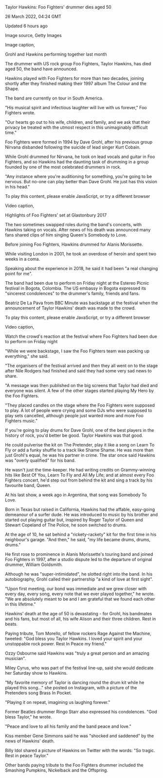  Taylor Hawkins: Foo Fighters' drummer dies aged 50

26 March 2022, 04:24 GMT

Updated 6 hours ago

Image source, Getty Images

Image caption,

Grohl and Hawkins performing together last month

 The drummer with US rock group Foo Fighters, Taylor Hawkins, has died aged
50, the band have announced.

Hawkins played with Foo Fighters for more than two decades, joining shortly
after they finished making their 1997 album The Colour and the Shape.

The band are currently on tour in South America.

"His musical spirit and infectious laughter will live with us forever," Foo
Fighters wrote.

"Our hearts go out to his wife, children, and family, and we ask that their
privacy be treated with the utmost respect in this unimaginably difficult
time."

Foo Fighters were formed in 1994 by Dave Grohl, after his previous group
Nirvana disbanded following the suicide of lead singer Kurt Cobain.

While Grohl drummed for Nirvana, he took on lead vocals and guitar in Foo
Fighters, and so Hawkins had the daunting task of drumming in a group founded
by one of the most celebrated drummers in rock.

"Any instance where you're auditioning for something, you're going to be
nervous. But no-one can play better than Dave Grohl. He just has this vision
in his head."



 To play this content, please enable JavaScript, or try a different
browser

Video caption,

Highlights of Foo Fighters' set at Glastonbury 2017

The two sometimes swapped roles during the band's concerts, with Hawkins
taking on vocals. After news of his death was announced many fans shared clips
of him singing Queen's Somebody to Love.

Before joining Foo Fighters, Hawkins drummed for Alanis Morissette.

While visiting London in 2001, he took an overdose of heroin and spent two
weeks in a coma.

Speaking about the experience in 2018, he said it had been "a real changing
point for me".

The band had been due to perform on Friday night at the Estereo Picnic
festival in Bogota, Colombia. The US embassy in Bogota expressed its
"sincerest condolences" to the drummer's family, friends and fans.

Beatriz De La Pava from BBC Minute was backstage at the festival when the
announcement of Taylor Hawkins' death was made to the crowd.



 To play this content, please enable JavaScript, or try a different
browser

Video caption,

Watch the crowd's reaction at the festival where Foo Fighters had been due to
perform on Friday night

"While we were backstage, I saw the Foo Fighters team was packing up
everything," she said.

"The organisers of the festival arrived and then they all went on to the stage
after Nile Rodgers had finished and said they had some very sad news to share.

"A message was then published on the big screens that Taylor had died and
everyone was silent. A few of the other stages started playing My Hero by the
Foo Fighters.

"They placed candles on the stage where the Foo Fighters were supposed to
play. A lot of people were crying and some DJs who were supposed to play sets
cancelled, although people just wanted more and more Foo Fighters music."

If you're going to play drums for Dave Grohl, one of the best players in the
history of rock, you'd better be good. Taylor Hawkins was that good.

He could pulverise the kit on The Pretender, play it like a song on Learn To
Fly or add a funky shuffle to a track like Shame Shame. He was more than just
Grohl's equal, he was his partner in crime. The star once said Hawkins was
"overly qualified" for his band.

He wasn't just the time-keeper. He had writing credits on Grammy-winning hits
like Best Of You, Learn To Fly and All My Life; and at almost every Foo
Fighters concert, he'd step out from behind the kit and sing a track by his
favourite band, Queen.

At his last show, a week ago in Argentina, that song was Somebody To Love.

Born in Texas but raised in California, Hawkins had the affable, easy-going
demeanour of a surfer dude. He was introduced to music by his brother and
started out playing guitar but, inspired by Roger Taylor of Queen and Stewart
Copeland of The Police, he soon switched to drums.

At the age of 10, he sat behind a "rickety-rackety" kit for the first time in
his neighbour's garage. "And then," he said, "my life became drums, drums,
drums."

He first rose to prominence in Alanis Morissette's touring band and joined Foo
Fighters in 1997, after a studio dispute led to the departure of original
drummer, William Goldsmith.

Although he was "super-intimidated", he slotted right into the band. In his
autobiography, Grohl called their partnership "a kind of love at first sight".

"Upon first meeting, our bond was immediate and we grew closer with every day,
every song, every note that we ever played together," he wrote. "We are
absolutely meant to be and I am grateful that we found each other in this
lifetime."

Hawkins' death at the age of 50 is devastating - for Grohl, his bandmates and
his fans, but most of all, his wife Alison and their three children. Rest in
beats.

Paying tribute, Tom Morello, of fellow rockers Rage Against the Machine,
tweeted: "God bless you Taylor Hawkins. I loved your spirit and your
unstoppable rock power. Rest In Peace my friend."

Ozzy Osbourne said Hawkins was "truly a great person and an amazing musician".

Miley Cyrus, who was part of the festival line-up, said she would dedicate her
Saturday show to Hawkins.

"My favorite memory of Taylor is dancing round the drum kit while he played
this song..." she posted on Instagram, with a picture of the Pretenders song
Brass In Pocket.

"Playing it on repeat, imagining us laughing forever."

Former Beatles drummer Ringo Starr also expressed his condolences. "God bless
Taylor," he wrote.

"Peace and love to all his family and the band peace and love."

Kiss member Gene Simmons said he was "shocked and saddened" by the news of
Hawkins' death.

Billy Idol shared a picture of Hawkins on Twitter with the words: "So tragic.
Rest in peace Taylor."

Other bands paying tribute to the Foo Fighters drummer included the Smashing
Pumpkins, Nickelback and the Offspring.


